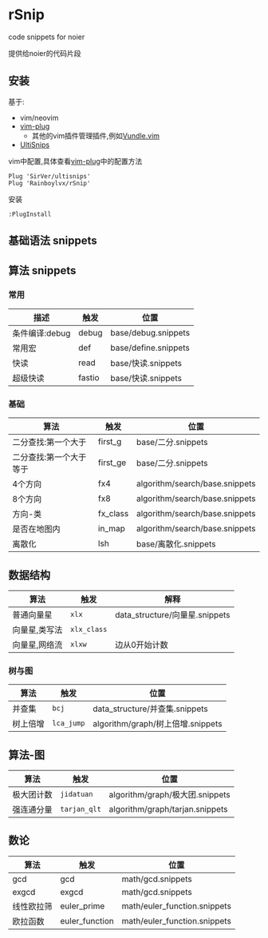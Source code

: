 # rSnip

code snippets for noier

提供给noier的代码片段

## 安装

基于:

- vim/neovim
- [vim-plug](https://github.com/junegunn/vim-plug)
  - 其他的vim插件管理插件,例如[Vundle.vim](https://github.com/VundleVim/Vundle.vim)
- [UltiSnips](https://github.com/SirVer/ultisnips)

vim中配置,具体查看[vim-plug](https://github.com/junegunn/vim-plug#example)中的配置方法

```
Plug 'SirVer/ultisnips'
Plug 'Rainboylvx/rSnip'
```

安装
```
:PlugInstall
```

## 基础语法 snippets

## 算法 snippets

### 常用

| 描述           | 触发   | 位置                 |
|----------------|--------|----------------------|
| 条件编译:debug | debug  | base/debug.snippets  |
| 常用宏         | def    | base/define.snippets |
| 快读           | read   | base/快读.snippets   |
| 超级快读       | fastio | base/快读.snippets   |

### 基础

 | 算法                    | 触发     | 位置                           |
 |-------------------------|----------|--------------------------------|
 | 二分查找:第一个大于     | first_g  | base/二分.snippets             |
 | 二分查找:第一个大于等于 | first_ge | base/二分.snippets             |
 | 4个方向                 | fx4      | algorithm/search/base.snippets |
 | 8个方向                 | fx8      | algorithm/search/base.snippets |
 | 方向-类                 | fx_class | algorithm/search/base.snippets |
 | 是否在地图内            | in_map   | algorithm/search/base.snippets |
 | 离散化                  | lsh      | base/离散化.snippets           |

## 数据结构

| 算法          | 触发        | 解释                           |
|---------------|-------------|--------------------------------|
| 普通向量星    | `xlx`       | data_structure/向量星.snippets |
| 向量星,类写法 | `xlx_class` |                                |
| 向量星,网络流 | `xlxw`      | 边从0开始计数                  |

### 树与图

| 算法     | 触发       | 位置                              |
|----------|------------|-----------------------------------|
| 并查集   | `bcj`      | data_structure/并查集.snippets    |
| 树上倍增 | `lca_jump` | algorithm/graph/树上倍增.snippets |

## 算法-图

| 算法       | 触发         | 位置                            |
|------------|--------------|---------------------------------|
| 极大团计数 | `jidatuan`   | algorithm/graph/极大团.snippets |
| 强连通分量 | `tarjan_qlt` | algorithm/graph/tarjan.snippets |

## 数论

| 算法       | 触发           | 位置                         |
|------------|----------------|------------------------------|
| gcd        | gcd            | math/gcd.snippets            |
| exgcd      | exgcd          | math/gcd.snippets            |
| 线性欧拉筛 | euler_prime    | math/euler_function.snippets |
| 欧拉函数   | euler_function | math/euler_function.snippets |
